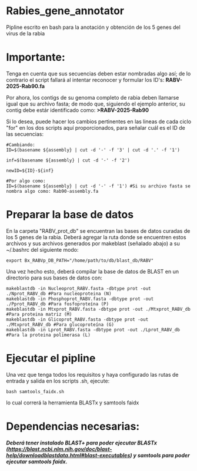 # Rabies_gene_annotator
Pipline escrito en bash para la anotación y obtención de los 5 genes del virus de la rabia

# Importante:

Tenga en cuenta que sus secuencias deben estar nombradas algo así; de lo contrario el script fallará al intentar reconocer y formular los ID's: **RABV-2025-Rab90.fa**

Por ahora, los contigs de su genoma completo de rabia deben llamarse igual que su archivo fasta; de modo que, siguiendo el ejemplo anterior, su contig debe estár identificado como: **>RABV-2025-Rab90**

Si lo desea, puede hacer los cambios pertinentes en las lineas de cada ciclo "for" en los dos scripts aquí proporcionados, para señalar cuál es el ID de las secuencias: 

```
#Cambiando:
ID=$(basename ${assembly} | cut -d '-' -f '3' | cut -d '.' -f '1')

inf=$(basename ${assembly} | cut -d '-' -f '2') 

newID=${ID}-${inf}

#Por algo como:
ID=$(basename ${assembly} | cut -d '-' -f '1') #Si su archivo fasta se nombra algo como: Rab90-assembly.fa
```

# Preparar la base de datos

En la carpeta "RABV_prot_db" se encuentran las bases de datos curadas de los 5 genes de la rabia. Deberá agregar la ruta donde se encuentren estos archivos y sus archivos generados por makeblast (señalado abajo) a su ~/.bashrc del siguiente modo:

```
export Bx_RABVp_DB_PATH="/home/path/to/db/blast_db/RABV"
```
Una vez hecho esto, deberá compilar la base de datos de BLAST en un directorio para sus bases de datos con:

```
makeblastdb -in Nucleoprot_RABV.fasta -dbtype prot -out ./Nprot_RABV_db #Para nucleoproteina (N)
makeblastdb -in Phosphoprot_RABV.fasta -dbtype prot -out ./Pprot_RABV_db #Para fosfoproteína (P)
makeblastdb -in Mtxprot_RABV.fasta -dbtype prot -out ./Mtxprot_RABV_db #Para proteina matriz (M)
makeblastdb -in Glicoprot_RABV.fasta -dbtype prot -out ./Mtxprot_RABV_db #Para glucoproteína (G)
makeblastdb -in Lprot_RABV.fasta -dbtype prot -out ./Lprot_RABV_db #Para la proteina polimerasa (L)
```
# Ejecutar el pipline

Una vez que tenga todos los requisitos y haya configurado las rutas de entrada y salida en los scripts .sh, ejecute: 

```
bash samtools_faidx.sh
```
lo cual correrá la herramienta BLASTx y samtools faidx


# Dependencias necesarias:

***Deberá tener instalado BLAST+ para poder ejecutar BLASTx (https://blast.ncbi.nlm.nih.gov/doc/blast-help/downloadblastdata.html#blast-executables) y samtools para poder ejecutar samtools faidx.***
